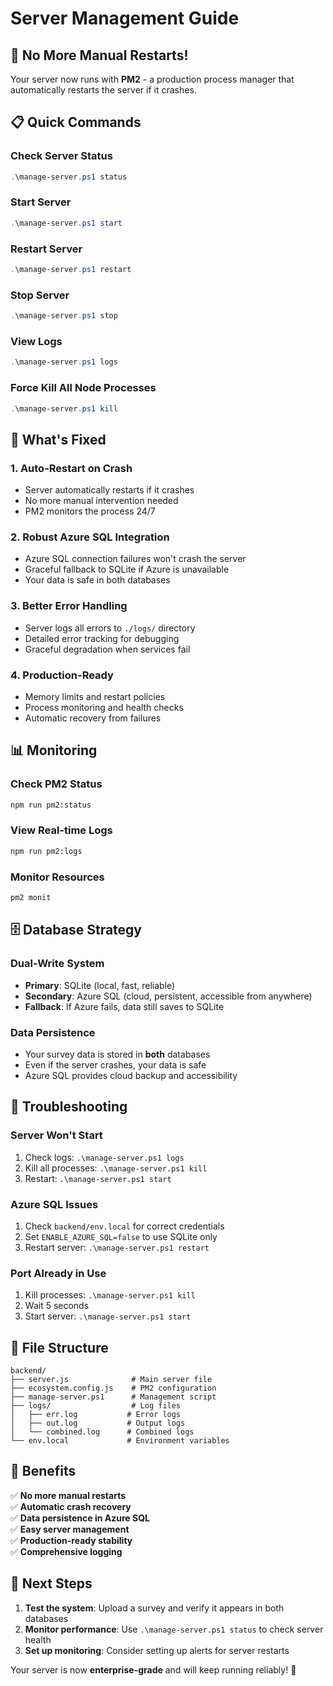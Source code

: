 # Server Management Guide

## 🚀 **No More Manual Restarts!**

Your server now runs with **PM2** - a production process manager that automatically restarts the server if it crashes.

## 📋 **Quick Commands**

### **Check Server Status**
```powershell
.\manage-server.ps1 status
```

### **Start Server**
```powershell
.\manage-server.ps1 start
```

### **Restart Server**
```powershell
.\manage-server.ps1 restart
```

### **Stop Server**
```powershell
.\manage-server.ps1 stop
```

### **View Logs**
```powershell
.\manage-server.ps1 logs
```

### **Force Kill All Node Processes**
```powershell
.\manage-server.ps1 kill
```

## 🔧 **What's Fixed**

### **1. Auto-Restart on Crash**
- Server automatically restarts if it crashes
- No more manual intervention needed
- PM2 monitors the process 24/7

### **2. Robust Azure SQL Integration**
- Azure SQL connection failures won't crash the server
- Graceful fallback to SQLite if Azure is unavailable
- Your data is safe in both databases

### **3. Better Error Handling**
- Server logs all errors to `./logs/` directory
- Detailed error tracking for debugging
- Graceful degradation when services fail

### **4. Production-Ready**
- Memory limits and restart policies
- Process monitoring and health checks
- Automatic recovery from failures

## 📊 **Monitoring**

### **Check PM2 Status**
```bash
npm run pm2:status
```

### **View Real-time Logs**
```bash
npm run pm2:logs
```

### **Monitor Resources**
```bash
pm2 monit
```

## 🗄️ **Database Strategy**

### **Dual-Write System**
- **Primary**: SQLite (local, fast, reliable)
- **Secondary**: Azure SQL (cloud, persistent, accessible from anywhere)
- **Fallback**: If Azure fails, data still saves to SQLite

### **Data Persistence**
- Your survey data is stored in **both** databases
- Even if the server crashes, your data is safe
- Azure SQL provides cloud backup and accessibility

## 🚨 **Troubleshooting**

### **Server Won't Start**
1. Check logs: `.\manage-server.ps1 logs`
2. Kill all processes: `.\manage-server.ps1 kill`
3. Restart: `.\manage-server.ps1 start`

### **Azure SQL Issues**
1. Check `backend/env.local` for correct credentials
2. Set `ENABLE_AZURE_SQL=false` to use SQLite only
3. Restart server: `.\manage-server.ps1 restart`

### **Port Already in Use**
1. Kill processes: `.\manage-server.ps1 kill`
2. Wait 5 seconds
3. Start server: `.\manage-server.ps1 start`

## 📁 **File Structure**

```
backend/
├── server.js              # Main server file
├── ecosystem.config.js    # PM2 configuration
├── manage-server.ps1      # Management script
├── logs/                  # Log files
│   ├── err.log           # Error logs
│   ├── out.log           # Output logs
│   └── combined.log      # Combined logs
└── env.local             # Environment variables
```

## 🎯 **Benefits**

✅ **No more manual restarts**  
✅ **Automatic crash recovery**  
✅ **Data persistence in Azure SQL**  
✅ **Easy server management**  
✅ **Production-ready stability**  
✅ **Comprehensive logging**  

## 🔄 **Next Steps**

1. **Test the system**: Upload a survey and verify it appears in both databases
2. **Monitor performance**: Use `.\manage-server.ps1 status` to check server health
3. **Set up monitoring**: Consider setting up alerts for server restarts

Your server is now **enterprise-grade** and will keep running reliably! 🚀
